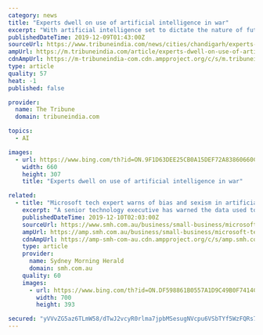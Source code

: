 ```yaml
---
category: news
title: "Experts dwell on use of artificial intelligence in war"
excerpt: "With artificial intelligence set to dictate the nature of future battlefields, experts discussed its importance and implications in the Indian context at a seminar on ‘War in the Artificial Intelligence Age’ here today. Experts said artificial intelligence was an emerging technology affecting military and civilian domains alike across the ..."
publishedDateTime: 2019-12-09T01:43:00Z
sourceUrl: https://www.tribuneindia.com/news/cities/chandigarh/experts-dwell-on-use-of-artificial-intelligence-in-war/872015.html
ampUrl: https://m.tribuneindia.com/article/experts-dwell-on-use-of-artificial-intelligence-in-war/872015/amp
cdnAmpUrl: https://m-tribuneindia-com.cdn.ampproject.org/c/s/m.tribuneindia.com/article/experts-dwell-on-use-of-artificial-intelligence-in-war/872015/amp
type: article
quality: 57
heat: -1
published: false

provider:
  name: The Tribune
  domain: tribuneindia.com

topics:
  - AI

images:
  - url: https://www.bing.com/th?id=ON.9F1D63DEE25CB0A15DEF72A83860660C
    width: 660
    height: 307
    title: "Experts dwell on use of artificial intelligence in war"

related:
  - title: "Microsoft tech expert warns of bias and sexism in artificial intelligence"
    excerpt: "A senior technology executive has warned the data used to build algorithms driving artificial intelligence can lead to bias and sexism. Emily Rich, managing director of startups at Microsoft Australia, told the Startup Grind conference in Melbourne on Monday that a lack of diversity in the data used for artificial intelligence raised serious ..."
    publishedDateTime: 2019-12-10T02:03:00Z
    sourceUrl: https://www.smh.com.au/business/small-business/microsoft-tech-expert-warns-of-bias-and-sexism-in-artificial-intelligence-20191209-p53i8r.html
    ampUrl: https://amp.smh.com.au/business/small-business/microsoft-tech-expert-warns-of-bias-and-sexism-in-artificial-intelligence-20191209-p53i8r.html
    cdnAmpUrl: https://amp-smh-com-au.cdn.ampproject.org/c/s/amp.smh.com.au/business/small-business/microsoft-tech-expert-warns-of-bias-and-sexism-in-artificial-intelligence-20191209-p53i8r.html
    type: article
    provider:
      name: Sydney Morning Herald
      domain: smh.com.au
    quality: 60
    images:
      - url: https://www.bing.com/th?id=ON.DF598861B0557A1D9C49B0F7414CECD4
        width: 700
        height: 393

secured: "yVVvZG5az6TLmW58/dTwJ2vcyR0rlma7jpbMSesugNVcpu6VSbTYf5WzFQRs71nJ48gN+52rUF58iTuof0zKLdT0Xxhhc1dB6UalDBeR3VHd/rHFnE6fuPmVmOyEhi1or9p9/GYSpwhYIVXBCfaU8WA6NOc3jMVcC7VSThAqMsndQ0aedJtDu5OB0qx9COujpHWPoJl9T6SFytDYiqQ+oavLcEP87B/mvmIZi7IAwnKsR8cKBXOJwzcE1zXfKECaHKSOXksVd61JnFTrgiF5nw==;7gmDk4RBMU8atYtpFnhMxA=="
---
```


